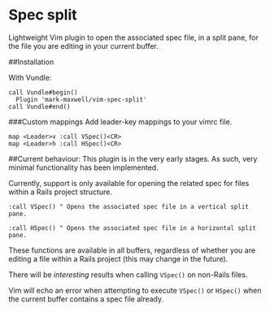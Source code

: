 # Spec split

Lightweight Vim plugin to open the associated spec file, in a split pane, for
the file you are editing in your current buffer.

##Installation

With Vundle:
```vim
call Vundle#begin()
  Plugin 'mark-maxwell/vim-spec-split'
call Vundle#end()
```

###Custom mappings
Add leader-key mappings to your vimrc file.
```vim
map <Leader>v :call VSpec()<CR>
map <Leader>h :call HSpec()<CR>
```

##Current behaviour:
This plugin is in the very early stages. As such, very minimal functionality has
been implemented.

Currently, support is only available for opening the related spec for files
within a Rails project structure.

```vim
:call VSpec() " Opens the associated spec file in a vertical split pane.
```

```vim
:call HSpec() " Opens the associated spec file in a horizontal split pane.
```

These functions are available in all buffers, regardless of whether you are
editing a file within a Rails project (this may change in the future).

There will be *interesting* results when calling `VSpec()` on non-Rails files.

Vim will echo an error when attempting to execute `VSpec()` or `HSpec()` when
the current buffer contains a spec file already.
